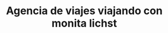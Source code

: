 ---
title: "Agencia de viajes viajando con monita lichst"
url: /lejanias/agencia-de-viajes-viajando-con-monita-lichst/
shop: Reisebüro
---
